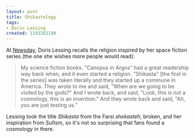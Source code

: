 ```yaml
---
layout: post
title: Shikastology
tags:
- Doris Lessing
created: 1193282190
---
```

At [Newsday](http://www.newsday.com/features/booksmags/ny-etdorislessing1011,0,1956124.story), Doris Lessing recalls the religion inspired by her space fiction series (the one she wishes more people would read):

> My science fiction books. "Canopus in Argos" had a great readership way back when, and it even started a religion. "Shikasta" [the first in the series] was taken literally and they started up a commune in America.<!--break--> They wrote to me and said, "When are we going to be visited by the gods?" And I wrote back, and said, "Look, this is not a cosmology, this is an invention." And they wrote back and said, "Ah, you are just testing us."

Lessing took the title _Shikasta_ from the Farsi _shekasteh_, broken, and her inspiration from Sufism, so it's not so surprising that fans found a cosmology in there.

